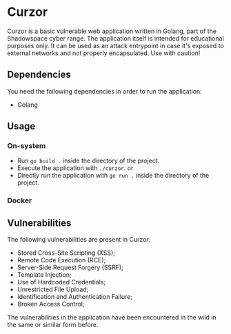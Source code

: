 # Curzor
Curzor is a basic vulnerable web application written in Golang, part of the Shadowspace cyber range. The application itself is intended for educational purposes only. It can be used as an attack entrypoint in case it's exposed to external networks and not properly encapsulated. Use with caution!

## Dependencies
You need the following dependencies in order to run the application:
 * Golang

## Usage
### On-system 
* Run `go build .` inside the directory of the project.
* Execute the application with `./curzor`.
or
* Directly run the application with `go run .` inside the directory of the project.

### Docker

## Vulnerabilities
The following vulnerabilities are present in Curzor:
* Stored Cross-Site Scripting (XSS);
* Remote Code Execution (RCE);
* Server-Side Request Forgery (SSRF);
* Template Injection;
* Use of Hardcoded Credentials;
* Unrestricted File Upload;
* Identification and Authentication Failure;
* Broken Access Control;

The vulnerabilities in the application have been encountered in the wild in the same or similar form before. 
